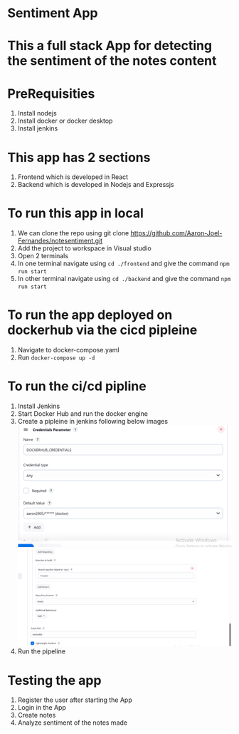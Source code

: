 # Sentiment App

# This a full stack App for detecting the sentiment of the notes content

# PreRequisities
1) Install nodejs
2) Install docker or docker desktop
3) Install jenkins

# This app has 2 sections
1) Frontend which is developed in React
2) Backend which is developed in Nodejs and Expressjs

# To run this app in local
1) We can clone the repo using git clone https://github.com/Aaron-Joel-Fernandes/notesentiment.git
2) Add the project to workspace in Visual studio
3) Open 2 terminals
4) In one terminal navigate using `cd ./frontend` and give the command `npm run start`
5) In other terminal navigate using `cd ./backend` and give the command `npm run start`

# To run the app deployed on dockerhub via the cicd pipleine
1) Navigate to docker-compose.yaml
2) Run `docker-compose up -d`

# To run the ci/cd pipline
1) Install Jenkins
2) Start Docker Hub and run the docker engine
3) Create a pipleine in jenkins following below images
![alt text](image.png)
![alt text](image-1.png)
4) Run the pipeline

# Testing the app
1) Register the user after starting the App
2) Login in the App
3) Create notes
4) Analyze sentiment of the notes made